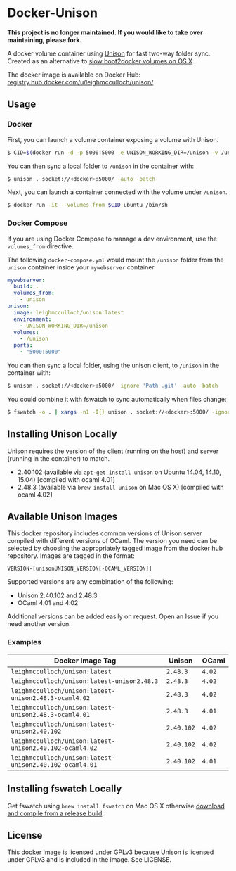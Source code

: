 # Docker-Unison

**This project is no longer maintained. If you would like to take over maintaining, please fork.**

A docker volume container using [Unison](http://www.cis.upenn.edu/~bcpierce/unison/) for fast two-way folder sync. Created as an alternative to [slow boot2docker volumes on OS X](https://github.com/boot2docker/boot2docker/issues/593).

The docker image is available on Docker Hub: 
[registry.hub.docker.com/u/leighmcculloch/unison/](https://registry.hub.docker.com/u/leighmcculloch/unison/)

## Usage

### Docker

First, you can launch a volume container exposing a volume with Unison.

```bash
$ CID=$(docker run -d -p 5000:5000 -e UNISON_WORKING_DIR=/unison -v /unison leighmcculloch/unison:latest)
```

You can then sync a local folder to `/unison` in the container with:

```bash
$ unison . socket://<docker>:5000/ -auto -batch
```

Next, you can launch a container connected with the volume under `/unison`.

```bash
$ docker run -it --volumes-from $CID ubuntu /bin/sh
```

### Docker Compose

If you are using Docker Compose to manage a dev environment, use the `volumes_from` directive.

The following `docker-compose.yml` would mount the `/unison` folder from the `unison` container inside your `mywebserver` container.

```yaml
mywebserver:  
  build: .  
  volumes_from:  
    - unison  
unison:  
  image: leighmcculloch/unison:latest  
  environment:  
    - UNISON_WORKING_DIR=/unison  
  volumes:
    - /unison
  ports:  
    - "5000:5000"
```

You can then sync a local folder, using the unison client, to `/unison` in the container with:

```bash
$ unison . socket://<docker>:5000/ -ignore 'Path .git' -auto -batch
```

You could combine it with fswatch to sync automatically when files change:

```bash
$ fswatch -o . | xargs -n1 -I{} unison . socket://<docker>:5000/ -ignore 'Path .git' -auto -batch
```

## Installing Unison Locally
Unison requires the version of the client (running on the host) and server (running in the container) to match. 

 * 2.40.102 (available via `apt-get install unison` on Ubuntu 14.04, 14.10, 15.04) [compiled with ocaml 4.01]
 * 2.48.3 (available via `brew install unison` on Mac OS X) [compiled with ocaml 4.02]

## Available Unison Images
This docker repository includes common versions of Unison server compiled with different versions of OCaml. The version you need can be selected by choosing the appropriately tagged image from the docker hub repository. Images are tagged in the format:

```
VERSION-[unisonUNISON_VERSION[-OCAML_VERSION]]
```

Supported versions are any combination of the following:  

 * Unison 2.40.102 and 2.48.3
 * OCaml 4.01 and 4.02

Additional versions can be added easily on request. Open an Issue if you need another version.

### Examples
| Docker Image Tag                                        | Unison     | OCaml   |
| ------------------------------------------------------- | ---------- | ------- |
| `leighmcculloch/unison:latest`                          | `2.48.3`   | `4.02`  |
| `leighmcculloch/unison:latest-unison2.48.3`             | `2.48.3`   | `4.02`  |
| `leighmcculloch/unison:latest-unison2.48.3-ocaml4.02`   | `2.48.3`   | `4.02`  |
| `leighmcculloch/unison:latest-unison2.48.3-ocaml4.01`   | `2.48.3`   | `4.01`  |
| `leighmcculloch/unison:latest-unison2.40.102`           | `2.40.102` | `4.02`  |
| `leighmcculloch/unison:latest-unison2.40.102-ocaml4.02` | `2.40.102` | `4.02`  |
| `leighmcculloch/unison:latest-unison2.40.102-ocaml4.01` | `2.40.102` | `4.01`  |

## Installing fswatch Locally
Get fswatch using `brew install fswatch` on Mac OS X otherwise [download and compile from a release build](http://emcrisostomo.github.io/fswatch/).

## License
This docker image is licensed under GPLv3 because Unison is licensed under GPLv3 and is included in the image. See LICENSE.
